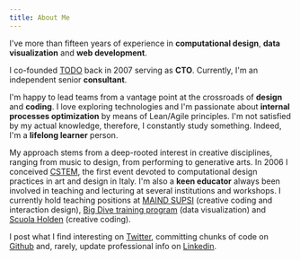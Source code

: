 ```yaml
---
title: About Me
---
```



I've more than fifteen years of experience in **computational design**, **data visualization** and **web development**. 

I co-founded <a href="https://www.todo.to.it/" rel="noreferrer">TODO</a> back in 2007 serving as **CTO**. Currently, I'm an independent senior **consultant**.

I'm happy to lead teams from a vantage point at the crossroads of **design** and **coding**. I love exploring technologies and I'm passionate about **internal processes optimization** by means of Lean/Agile principles. I'm not satisfied by my actual knowledge, therefore, I constantly study something. Indeed, I'm a **lifelong learner** person.

My approach stems from a deep-rooted interest in creative disciplines, ranging from music to design, from performing to generative arts. In 2006 I conceived [CSTEM](https://cstem.netlify.app/), the first event devoted to computational design practices in art and design in Italy. I'm also a **keen educator** always been involved in teaching and lecturing at several institutions and workshops. I currently hold teaching positions at [MAIND SUPSI](https://www.maind.supsi.ch/) (creative coding and interaction design), [Big Dive training program](https://www.bigdive.eu/) (data visualization) and [Scuola Holden](https://scuolaholden.it/) (creative coding).

I post what I find interesting on [Twitter](https://twitter.com/fabiofranchino), committing chunks of code on [Github](https://github.com/abusedmedia) and, rarely, update professional info on [Linkedin](https://www.linkedin.com/in/fabiofranchino/).
